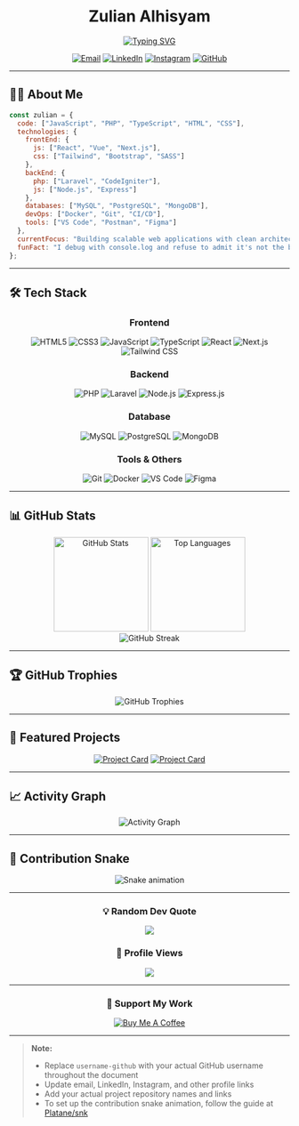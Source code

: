 <div align="center">
  
# Zulian Alhisyam

[![Typing SVG](https://readme-typing-svg.herokuapp.com?font=Fira+Code&weight=600&size=28&duration=3000&pause=1000&color=36BCF7&center=true&vCenter=true&random=false&width=600&lines=Passionate+Fullstack+Developer;Clean+Code+Enthusiast;Problem+Solver;Open+Source+Contributor)](https://git.io/typing-svg)

<p>
  <a href="mailto:your.email@example.com"><img src="https://img.shields.io/badge/Email-D14836?style=for-the-badge&logo=gmail&logoColor=white" alt="Email"/></a>
  <a href="https://linkedin.com/in/yourlinkedin"><img src="https://img.shields.io/badge/LinkedIn-0077B5?style=for-the-badge&logo=linkedin&logoColor=white" alt="LinkedIn"/></a>
  <a href="https://instagram.com/yourusername"><img src="https://img.shields.io/badge/Instagram-E4405F?style=for-the-badge&logo=instagram&logoColor=white" alt="Instagram"/></a>
  <a href="https://github.com/username-github"><img src="https://img.shields.io/badge/GitHub-100000?style=for-the-badge&logo=github&logoColor=white" alt="GitHub"/></a>
</p>

</div>

---

## 👨‍💻 About Me

```javascript
const zulian = {
  code: ["JavaScript", "PHP", "TypeScript", "HTML", "CSS"],
  technologies: {
    frontEnd: {
      js: ["React", "Vue", "Next.js"],
      css: ["Tailwind", "Bootstrap", "SASS"]
    },
    backEnd: {
      php: ["Laravel", "CodeIgniter"],
      js: ["Node.js", "Express"]
    },
    databases: ["MySQL", "PostgreSQL", "MongoDB"],
    devOps: ["Docker", "Git", "CI/CD"],
    tools: ["VS Code", "Postman", "Figma"]
  },
  currentFocus: "Building scalable web applications with clean architecture",
  funFact: "I debug with console.log and refuse to admit it's not the best way"
};
```

---

## 🛠️ Tech Stack

<div align="center">

### Frontend
![HTML5](https://img.shields.io/badge/HTML5-E34F26?style=for-the-badge&logo=html5&logoColor=white)
![CSS3](https://img.shields.io/badge/CSS3-1572B6?style=for-the-badge&logo=css3&logoColor=white)
![JavaScript](https://img.shields.io/badge/JavaScript-F7DF1E?style=for-the-badge&logo=javascript&logoColor=black)
![TypeScript](https://img.shields.io/badge/TypeScript-007ACC?style=for-the-badge&logo=typescript&logoColor=white)
![React](https://img.shields.io/badge/React-20232A?style=for-the-badge&logo=react&logoColor=61DAFB)
![Next.js](https://img.shields.io/badge/Next.js-000000?style=for-the-badge&logo=next.js&logoColor=white)
![Tailwind CSS](https://img.shields.io/badge/Tailwind_CSS-38B2AC?style=for-the-badge&logo=tailwind-css&logoColor=white)

### Backend
![PHP](https://img.shields.io/badge/PHP-777BB4?style=for-the-badge&logo=php&logoColor=white)
![Laravel](https://img.shields.io/badge/Laravel-FF2D20?style=for-the-badge&logo=laravel&logoColor=white)
![Node.js](https://img.shields.io/badge/Node.js-43853D?style=for-the-badge&logo=node.js&logoColor=white)
![Express.js](https://img.shields.io/badge/Express.js-404D59?style=for-the-badge&logo=express&logoColor=white)

### Database
![MySQL](https://img.shields.io/badge/MySQL-005C84?style=for-the-badge&logo=mysql&logoColor=white)
![PostgreSQL](https://img.shields.io/badge/PostgreSQL-316192?style=for-the-badge&logo=postgresql&logoColor=white)
![MongoDB](https://img.shields.io/badge/MongoDB-4EA94B?style=for-the-badge&logo=mongodb&logoColor=white)

### Tools & Others
![Git](https://img.shields.io/badge/Git-F05032?style=for-the-badge&logo=git&logoColor=white)
![Docker](https://img.shields.io/badge/Docker-2496ED?style=for-the-badge&logo=docker&logoColor=white)
![VS Code](https://img.shields.io/badge/VS_Code-007ACC?style=for-the-badge&logo=visual-studio-code&logoColor=white)
![Figma](https://img.shields.io/badge/Figma-F24E1E?style=for-the-badge&logo=figma&logoColor=white)

</div>

---

## 📊 GitHub Stats

<div align="center">
  <img src="https://github-readme-stats.vercel.app/api?username=username-github&show_icons=true&theme=tokyonight&hide_border=true" alt="GitHub Stats" height="170"/>
  <img src="https://github-readme-stats.vercel.app/api/top-langs/?username=username-github&layout=compact&theme=tokyonight&hide_border=true" alt="Top Languages" height="170"/>
</div>

<div align="center">
  <img src="https://github-readme-streak-stats.herokuapp.com/?user=username-github&theme=tokyonight&hide_border=true" alt="GitHub Streak" />
</div>

---

## 🏆 GitHub Trophies

<div align="center">
  <img src="https://github-profile-trophy.vercel.app/?username=username-github&theme=nord&column=7&no-frame=true&no-bg=true" alt="GitHub Trophies"/>
</div>

---

## 📌 Featured Projects

<div align="center">

[![Project Card](https://github-readme-stats.vercel.app/api/pin/?username=username-github&repo=project-name&theme=tokyonight&hide_border=true)](https://github.com/username-github/project-name)
[![Project Card](https://github-readme-stats.vercel.app/api/pin/?username=username-github&repo=another-project&theme=tokyonight&hide_border=true)](https://github.com/username-github/another-project)

</div>

---

## 📈 Activity Graph

<div align="center">
  <img alt="Activity Graph" src="https://github-readme-activity-graph.vercel.app/graph?username=username-github&theme=tokyo-night&hide_border=true" />
</div>

---

## 🐍 Contribution Snake

<div align="center">
  <img src="https://raw.githubusercontent.com/username-github/username-github/output/github-contribution-grid-snake-dark.svg" alt="Snake animation" />
</div>

---

<div align="center">

### 💡 Random Dev Quote
  
![](https://quotes-github-readme.vercel.app/api?type=horizontal&theme=tokyonight)

### 👀 Profile Views
  
![](https://komarev.com/ghpvc/?username=username-github&color=blueviolet&style=for-the-badge)

</div>

---

<div align="center">
  
### 💖 Support My Work
  
[![Buy Me A Coffee](https://img.shields.io/badge/Buy_Me_A_Coffee-FFDD00?style=for-the-badge&logo=buy-me-a-coffee&logoColor=black)](https://www.buymeacoffee.com/yourusername)

</div>

---

> **Note:**  
> - Replace `username-github` with your actual GitHub username throughout the document
> - Update email, LinkedIn, Instagram, and other profile links
> - Add your actual project repository names and links
> - To set up the contribution snake animation, follow the guide at [Platane/snk](https://github.com/Platane/snk)
